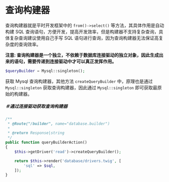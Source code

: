 # 查询构建器

查询构建器就是平时开发框架中的 `from()->select()` 等方法，其具体作用是自动构建 SQL 查询语句，方便开发，提高开发效率，但是构建器不支持复杂查询，具体复杂查询建议使用自己手写 SQL 语句进行查询，因为查询构建器无法保证高复杂度的查询效率。

**注意: 查询构建器是一个独立，不依赖于数据库连接驱动的独立对象，因此生成出来的语句，需要传递到连接驱动中才可以真正发挥作用。**

```php
$queryBuilder = Mysql::singleton();
```

获取 Mysql 查询构建器，其他方法 `createQueryBuilder` 中，原理也是通过 `Mysql::singleton` 获取查询构建器，因此通过 `Mysql::singleton` 即可获取最原始的构建器。

##### ＃通过连接驱动获取查询构建器

```php
/**
 * @Route("/builder", name="database.builder")
 *
 * @return Response|string
 */
public function queryBuilderAction()
{
    $this->getDriver('read')->createQueryBuilder();

    return $this->render('database/drivers.twig', [
        'sql' => $sql,
    ]);
}
```

